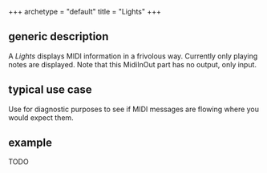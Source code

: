 +++
archetype = "default"
title = "Lights"
+++

## generic description
A *Lights* displays MIDI information in a frivolous way. Currently only playing notes are displayed.
Note that this MidiInOut part has no output, only input.

## typical use case
Use for diagnostic purposes to see if MIDI messages are flowing where you would expect them.

## example
TODO


